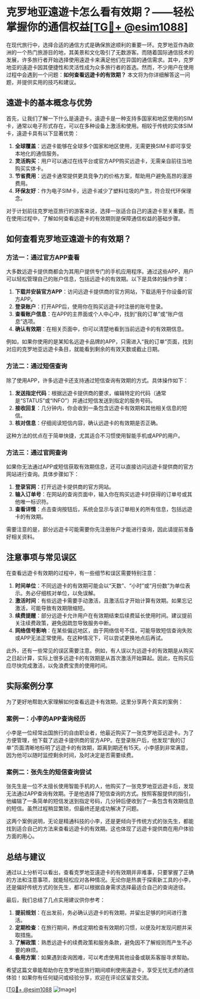 # 克罗地亚遠遊卡怎么看有效期？——轻松掌握你的通信权益[[TG💪+ @esim1088](https://t.me/s/esim1088)]

在现代旅行中，选择合适的通信方式是确保旅途顺利的重要一环。克罗地亚作為欧洲的一个热门旅游目的地，其美景和文化吸引了无数游客。而随着国际通信技术的发展，许多旅行者开始选择使用遠遊卡来满足他们在异国的通信需求。其中，克罗地亚的遠遊卡因其便捷性和灵活性成为众多旅行者的首选。然而，不少用户在使用过程中会遇到一个问题：**如何查看远遊卡的有效期？** 本文将为你详细解答这一问题，并提供实用的技巧和建议。

## 遠遊卡的基本概念与优势

首先，让我们了解一下什么是遠遊卡。遠遊卡是一种支持多国家和地区使用的SIM卡，通常以电子形式存在，可以在多种设备上激活和使用。相较于传统的实体SIM卡，遠遊卡具有以下显著优势：

1. **全球覆盖**：远遊卡能够在全球多个国家和地区使用，无需更换SIM卡即可享受本地化的通信服务。
2. **灵活购买**：用户可以通过在线平台或官方APP购买远遊卡，无需亲自前往当地购买实体卡。
3. **节省费用**：远遊卡通常提供更具竞争力的价格方案，帮助用户避免高昂的漫游费用。
4. **环保友好**：作为电子SIM卡，远遊卡减少了塑料垃圾的产生，符合现代环保理念。

对于计划前往克罗地亚旅行的游客来说，选择一张适合自己的遠遊卡至关重要。而在使用过程中，了解如何查看远遊卡的有效期则是保障通信权益的基础步骤。

## 如何查看克罗地亚遠遊卡的有效期？

### 方法一：通过官方APP查看

大多数远遊卡提供商都会为其用户提供专门的手机应用程序。通过这些APP，用户可以轻松管理自己的账户信息，包括远遊卡的有效期。以下是具体的操作步骤：

1. **下载并安装官方APP**：访问远遊卡提供商的官方网站，下载适用于你设备的官方APP。
2. **登录账户**：打开APP后，使用你在购买远遊卡时注册的账号登录。
3. **查看账户信息**：在APP的主界面或个人中心中，找到“我的订单”或“账户信息”选项。
4. **确认有效期**：在相关页面中，你可以清楚地看到当前远遊卡的有效期信息。

例如，如果你使用的是某知名远遊卡品牌的APP，只需进入“我的订单”页面，找到对应的克罗地亚远遊卡条目，就能看到剩余的有效天数或截止日期。

### 方法二：通过短信查询

除了使用APP，许多远遊卡还支持通过短信查询有效期的方式。具体操作如下：

1. **发送指定代码**：根据远遊卡提供商的要求，编辑特定的代码（通常是“STATUS”或“INFO”）并通过短信发送到指定的服务号码。
2. **接收回复**：几分钟内，你会收到一条包含远遊卡有效期和其他相关信息的短信。
3. **核对信息**：仔细阅读短信内容，确认远遊卡的有效期是否正确。

这种方法的优点在于简单快捷，尤其适合不习惯使用智能手机或APP的用户。

### 方法三：通过官网查询

如果你无法通过APP或短信获取有效期信息，还可以直接访问远遊卡提供商的官方网站进行查询。具体步骤如下：

1. **登录官网**：打开远遊卡提供商的官方网站。
2. **输入订单号**：在网站的查询页面中，输入你在购买远遊卡时获得的订单号或其他唯一标识符。
3. **查看详情**：点击查询按钮后，系统会显示与该订单相关的所有信息，包括远遊卡的有效期。

需要注意的是，部分远遊卡可能需要你先注册账户才能进行查询，因此请提前准备好相关资料。

## 注意事项与常见误区

在查看远遊卡有效期的过程中，有一些细节和误区需要特别注意：

1. **时间单位**：不同远遊卡的有效期可能会以“天数”、“小时”或“月份数”为单位表示。务必仔细核对单位，以免误解。
2. **激活时间**：有些远遊卡需要手动激活，且激活后才开始计算有效期。如果忘记激活，可能导致有效期限缩短。
3. **续费提醒**：部分远遊卡允许用户在有效期结束后续费延长使用时间。建议提前关注续费政策，避免因疏忽导致服务中断。
4. **网络信号影响**：在某些偏远地区，由于网络信号不佳，可能导致短信查询失败或APP无法正常使用。在这种情况下，可以尝试更换地点后再试。

此外，还有一些常见的误区需要注意。例如，有人误以为远遊卡的有效期是从购买之日起计算，实际上很多远遊卡的有效期是从首次激活开始算起。因此，在购买后应尽快完成激活，以免浪费宝贵的使用时间。

## 实际案例分享

为了更好地帮助大家理解如何查看远遊卡有效期，这里分享两个真实的案例：

### 案例一：小李的APP查询经历

小李是一位经常出国旅行的自由职业者，他最近购买了一张克罗地亚远遊卡。为了方便管理，他下载了远遊卡提供商的官方APP。在登录账户后，他发现“我的订单”页面清晰地标明了远遊卡的有效期，距离到期还有15天。小李感到非常满意，因为他可以随时监控剩余时间，及时决定是否需要续费。

### 案例二：张先生的短信查询尝试

张先生是一位不太擅长使用智能手机的人，他购买了一张克罗地亚远遊卡后，发现无法通过APP查询有效期。于是他选择了短信查询的方式。按照客服提供的指引，他编辑了一条简单的短信发送到指定号码，几分钟后便收到了一条包含有效期信息的短信。虽然过程稍显繁琐，但最终还是成功解决了问题。

这两个案例说明，无论是精通科技的小李，还是更倾向于传统方式的张先生，都能找到适合自己的方法来查看远遊卡的有效期。这也体现了远遊卡提供商在用户体验方面的用心。

## 总结与建议

通过以上分析可以看出，查看克罗地亚遠遊卡的有效期并非难事，只要掌握了正确的方法和注意事项，就能轻松应对各种情况。无论你是热衷于探索新工具的小李，还是偏好传统方式的张先生，都可以根据自身需求选择最适合自己的查询途径。

最后，我们总结了几点实用建议供你参考：

1. **提前规划**：在出发前，务必确认远遊卡的有效期，并留出足够的时间进行激活。
2. **定期检查**：在旅行期间，养成定期检查有效期的习惯，以便及时发现问题并采取措施。
3. **了解政策**：熟悉远遊卡的续费政策和服务条款，避免因不了解规则而产生不必要的麻烦。
4. **备用方案**：如果遇到查询困难，可以考虑使用其他设备或联系客服寻求帮助。

希望这篇文章能帮助你在克罗地亚旅行期间顺利使用遠遊卡，享受无忧无虑的通信体验！如果你有任何疑问或经验分享，欢迎在评论区留言交流。

[[TG💪+ @esim1088](https://t.me/s/esim1088) ![Image](https://i.postimg.cc/4NQfJmqS/Snipaste-2025-05-13-00-14-12.png)]
